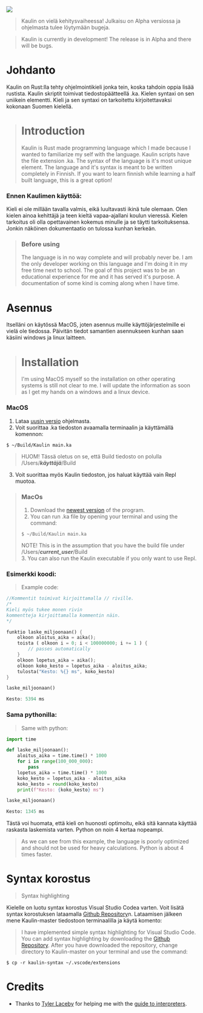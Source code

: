<img src="https://github.com/ViljamiRii/Kaulin/assets/125034560/f485cd23-ce19-4442-893e-d5fcf252f5f0"/>

> Kaulin on vielä kehitysvaiheessa! Julkaisu on Alpha versiossa ja ohjelmasta tulee löytymään bugeja.

> Kaulin is currently in development! The release is in Alpha and there will be bugs.

# Johdanto
Kaulin on Rust:lla tehty ohjelmointikieli jonka tein, koska tahdoin oppia lisää rustista. Kaulin skriptit toimivat tiedostopäätteellä .ka. Kielen syntaxi on sen uniikein elementti. 
Kieli ja sen syntaxi on tarkoitettu kirjoitettavaksi kokonaan Suomen kielellä. 
> # Introduction
> Kaulin is Rust made programming language which I made because I wanted to familiarize my self with the language. Kaulin scripts have the file extension .ka. The syntax of the language is it's most unique element.
> The language and it's syntax is meant to be written completely in Finnish. If you want to learn finnish while learning a half built language, this is a great option!

### Ennen Kaulimen käyttöä:
Kieli ei ole millään tavalla valmis, eikä luultavasti ikinä tule olemaan. Olen kielen ainoa kehittäjä ja teen kieltä vapaa-ajallani koulun vieressä. Kielen tarkoitus oli olla opettavainen kokemus minulle ja se täytti tarkoituksensa.
Jonkin näköinen dokumentaatio on tulossa kunhan kerkeän.
> ### Before using
> The language is in no way complete and will probably never be. I am the only developer working on this language and I'm doing it in my free time next to school. The goal of this project was to be an educational experience for me and it has served it's purpose.
> A documentation of some kind is coming along when I have time.

# Asennus
Itselläni on käytössä MacOS, joten asennus muille käyttöjärjestelmille ei vielä ole tiedossa. Päivitän tiedot samantien asennukseen kunhan saan käsiini windows ja linux laitteen.
> # Installation
> I'm using MacOS myself so the installation on other operating systems is still not clear to me. I will update the information as soon as I get my hands on a windows and a linux device.

### MacOS
1. Lataa [uusin versio](https://github.com/ViljamiRii/Kaulin/releases/tag/Kaulin) ohjelmasta.
2. Voit suorittaa .ka tiedoston avaamalla terminaalin ja käyttämällä komennon:
```
$ ~/Build/Kaulin main.ka
```
>HUOM! Tässä oletus on se, että Build tiedosto on polulla /Users/***käyttäjä***/Build
3. Voit suorittaa myös Kaulin tiedoston, jos haluat käyttää vain Repl muotoa.

>### MacOs
>1. Download the [newest version](https://github.com/ViljamiRii/Kaulin/releases/tag/Kaulin) of the program.
>2. You can run .ka file by opening your terminal and using the command:
>```
>$ ~/Build/Kaulin main.ka
>```
>NOTE! This is in the assumption that you have the build file under /Users/***current_user***/Build                                                              
>3. You can also run the Kaulin executable if you only want to use Repl.

### Esimerkki koodi:
>Example code:
```rust
//Kommentit toimivat kirjoittamalla // riville.
/*
Kieli myös tukee monen rivin
kommentteja kirjoittamalla kommentin näin.
*/

funktio laske_miljoonaan() {
    olkoon aloitus_aika = aika();
    toista ( olkoon i = 0; i < 100000000; i += 1 ) {
        // passes automatically
    }
    olkoon lopetus_aika = aika();
    olkoon koko_kesto = lopetus_aika - aloitus_aika;
    tulosta("Kesto: %{} ms", koko_kesto)
}

laske_miljoonaan()

Kesto: 5394 ms
```
### Sama pythonilla:
>Same with python:
```py
import time

def laske_miljoonaan():
    aloitus_aika = time.time() * 1000 
    for i in range(100_000_000):
        pass 
    lopetus_aika = time.time() * 1000 
    koko_kesto = lopetus_aika - aloitus_aika
    koko_kesto = round(koko_kesto)
    print(f"Kesto: {koko_kesto} ms")

laske_miljoonaan()

Kesto: 1345 ms
```
Tästä voi huomata, että kieli on huonosti optimoitu, eikä sitä kannata käyttää raskasta laskemista varten. Python on noin 4 kertaa nopeampi.
> As we can see from this example, the language is poorly optimized and should not be used for heavy calculations. Python is about 4 times faster.

# Syntax korostus
>Syntax highlighting

Kielelle on luotu syntax korostus Visual Studio Codea varten. Voit lisätä syntax korostuksen lataamalla [Github Repository](https://github.com/ViljamiRii/Kaulin/archive/refs/heads/master.zip)n.
Lataamisen jälkeen mene Kaulin-master tiedostoon terminaalilla ja käytä komento:
>I have implemented simple syntax highlighting for Visual Studio Code. You can add syntax highlighting by downloading the [Github Repository](https://github.com/ViljamiRii/Kaulin/archive/refs/heads/master.zip).
>After you have downloaded the repository, change directory to Kaulin-master on your terminal and use the command: 
```
$ cp -r kaulin-syntax ~/.vscode/extensions
```

# Credits
- Thanks to [Tyler Laceby](https://github.com/tlaceby) for helping me with the [guide to interpreters](https://github.com/tlaceby/guide-to-interpreters-series).
